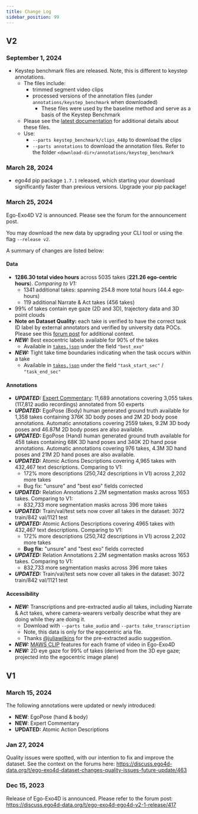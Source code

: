 ```yaml
---
title: Change Log
sidebar_position: 99
---
```


## V2

### September 1, 2024
- Keystep benchmark files are released. Note, this is different to keystep annotations. 
    - The files include:
        * trimmed segment video clips
        * processed versions of the annotation files (under `annotations/keystep_benchmark` when downloaded)
            * These files were used by the baseline method and serve as a basis of the Keystep Benchmark
    - Please see the [latest documentation](./benchmarks/keystep) for additional details about these files.
    - Use:
        - `--parts keystep_benchmark/clips_448p` to download the clips
        - `--parts annotations` to download the annotation files. Refer to the
          folder `<download-dir>/annotations/keystep_benchmark`

### March 28, 2024
- ego4d pip package `1.7.1` released, which starting your download significantly faster than previous versions. Upgrade your pip package!

### March 25, 2024

Ego-Exo4D V2 is announced. Please see the forum for the announcement post.

You may download the new data by upgrading your CLI tool or using the flag `--release v2`.

A summary of changes are listed below:

#### Data
- **1286.30 total video hours** across 5035 takes (**221.26 ego-centric hours**). *Comparing to V1:*
    - 1341 additional takes: spanning 254.8 more total hours (44.4 ego-hours)
    - 119 additional Narrate & Act takes (456 takes)
- 99% of takes contain eye gaze (2D and 3D), trajectory data and 3D point clouds
- **Note on Dataset Quality:** each take is verified to have the correct task ID label by external annotators and verified by university data POCs. Please see this [forum post](https://discuss.ego4d-data.org/t/ego-exo4d-dataset-changes-quality-issues-future-update/463) for additional context.
- ***NEW:*** Best exocentric labels available for 90% of the takes
    - Available in [`takes.json`](/data/metadata/#takes) under the field `"best_exo"`
- ***NEW:*** Tight take time boundaries indicating when the task occurs within a take
    - Available in [`takes.json`](/data/metadata/#takes) under the field `"task_start_sec"` / `"task_end_sec"`

#### Annotations
- ***UPDATED:*** [Expert Commentary](/annotations/expert_commentary): 11,689 annotations covering 3,055 takes (117,812 audio recordings) annotated from 50 experts
- ***UPDATED:*** EgoPose (Body) human generated ground truth available for 1,358 takes containing 376K 3D body poses and 2M 2D body pose annotations. Automatic annotations covering 2559 takes, 9.2M 3D body poses and 46.87M 2D body poses are also available.
- ***UPDATED:*** EgoPose (Hand) human generated ground truth available for 458 takes containing 68K 3D hand poses and 340K 2D hand pose annotations. Automatic annotations covering 976 takes, 4.3M 3D hand poses and 21M 2D hand poses are also available.
- ***UPDATED:*** Atomic Actions Descriptions covering 4,965 takes with 432,467 text descriptions. Comparing to V1:
    - 172% more descriptions (250,742 descriptions in V1) across 2,202 more takes
    - Bug fix: "unsure" and "best exo" fields corrected
- ***UPDATED:*** Relation Annotations 2.2M segmentation masks across 1653 takes. Comparing to V1:
    - 832,733 more segmentation masks across 396 more takes
- ***UPDATED:*** Train/val/test sets now cover all takes in the dataset: 3072 train/842 val/1121 test
- ***UPDATED:*** Atomic Actions Descriptions covering 4965 takes with 432,467 text descriptions. Comparing to V1:
    - 172% more descriptions (250,742 descriptions in V1) across 2,202 more takes
    - **Bug fix:** "unsure" and "best exo" fields corrected
- ***UPDATED:*** Relation Annotations 2.2M segmentation masks across 1653 takes. Comparing to V1:
    - 832,733 more segmentation masks across 396 more takes
- ***UPDATED:*** Train/val/test sets now cover all takes in the dataset: 3072 train/842 val/1121 test

#### Accessibility
- ***NEW:*** Transcriptions and pre-extracted audio all takes, including Narrate & Act takes, where camera-wearers verbally describe what they are doing while they are doing it. 
    - Download with `--parts take_audio` and `--parts take_transcription`
    - Note, this data is only for the egocentric aria file.
    - Thanks [@juliawilkins](https://github.com/facebookresearch/Ego4d/issues/288) for the pre-extracted audio suggestion.
- ***NEW:*** [MAWS CLIP](https://github.com/facebookresearch/Ego4d/pull/301) features for each frame of video in Ego-Exo4D
- ***NEW:*** 2D eye gaze for 99% of takes (derived from the 3D eye gaze; projected into the egocentric image plane)


## V1
### March 15, 2024

The following annotations were updated or newly introduced:
- **NEW**: EgoPose (hand & body)
- **NEW**: Expert Commentary
- **UPDATED:** Atomic Action Descriptions

### Jan 27, 2024

Quality issues were spotted, with our intention to fix and improve the dataset. See the context on the forums here: https://discuss.ego4d-data.org/t/ego-exo4d-dataset-changes-quality-issues-future-update/463

### Dec 15, 2023

Release of Ego-Exo4D is announced. Please refer to the forum post: https://discuss.ego4d-data.org/t/ego-exo4d-ego4d-v2-1-release/417
